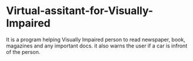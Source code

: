 # Virtual-assitant-for-Visually-Impaired
It is a program helping Visually Impaired person to read newspaper, book, magazines and any important docs. it also warns the user if a car is infront of the person.
